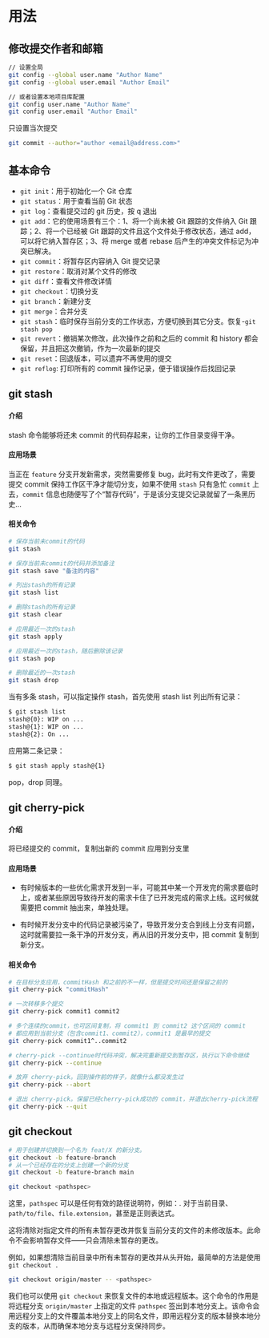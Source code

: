 # 用法

## 修改提交作者和邮箱

```bash
// 设置全局
git config --global user.name "Author Name"
git config --global user.email "Author Email"

// 或者设置本地项目库配置
git config user.name "Author Name"
git config user.email "Author Email"

```

只设置当次提交

```bash
git commit --author="author <email@address.com>"
```

## 基本命令

- `git init`：用于初始化一个 Git 仓库
- `git status`：用于查看当前 Git 状态
- `git log`：查看提交过的 git 历史，按 q 退出
- `git add`：它的使用场景有三个：1、将一个尚未被 Git 跟踪的文件纳入 Git 跟踪；2、将一个已经被 Git 跟踪的文件且这个文件处于修改状态，通过 add，可以将它纳入暂存区；3、将 merge 或者 rebase 后产生的冲突文件标记为冲突已解决。
- `git commit`：将暂存区内容纳入 Git 提交记录
- `git restore`：取消对某个文件的修改
- `git diff`：查看文件修改详情
- `git checkout`：切换分支
- `git branch`：新建分支
- `git merge`：合并分支
- `git stash`：临时保存当前分支的工作状态，方便切换到其它分支。恢复-`git stash pop`
- `git revert`：撤销某次修改，此次操作之前和之后的 commit 和 history 都会保留，并且把这次撤销，作为一次最新的提交
- `git reset`：回退版本，可以遗弃不再使用的提交
- `git reflog`: 打印所有的 commit 操作记录，便于错误操作后找回记录

## git stash

#### 介绍

stash 命令能够将还未 commit 的代码存起来，让你的工作目录变得干净。

#### 应用场景

当正在 `feature` 分支开发新需求，突然需要修复 bug，此时有文件更改了，需要提交 commit 保持工作区干净才能切分支，如果不使用 `stash` 只有急忙 `commit` 上去，`commit` 信息也随便写了个“暂存代码”，于是该分支提交记录就留了一条黑历史…

#### 相关命令

```bash
# 保存当前未commit的代码
git stash

# 保存当前未commit的代码并添加备注
git stash save "备注的内容"

# 列出stash的所有记录
git stash list

# 删除stash的所有记录
git stash clear

# 应用最近一次的stash
git stash apply

# 应用最近一次的stash，随后删除该记录
git stash pop

# 删除最近的一次stash
git stash drop
```

当有多条 stash，可以指定操作 stash，首先使用 stash list 列出所有记录：

```bash
$ git stash list
stash@{0}: WIP on ...
stash@{1}: WIP on ...
stash@{2}: On ...
```

应用第二条记录：

```bash
$ git stash apply stash@{1}
```

pop，drop 同理。

## git cherry-pick

#### 介绍

将已经提交的 commit，复制出新的 commit 应用到分支里

#### 应用场景

- 有时候版本的一些优化需求开发到一半，可能其中某一个开发完的需求要临时上，或者某些原因导致待开发的需求卡住了已开发完成的需求上线。这时候就需要把 commit 抽出来，单独处理。

- 有时候开发分支中的代码记录被污染了，导致开发分支合到线上分支有问题，这时就需要拉一条干净的开发分支，再从旧的开发分支中，把 commit 复制到新分支。

#### 相关命令

```bash
# 在目标分支应用，commitHash 和之前的不一样，但是提交时间还是保留之前的
git cherry-pick "commitHash"

# 一次转移多个提交
git cherry-pick commit1 commit2

# 多个连续的commit，也可区间复制，将 commit1 到 commit2 这个区间的 commit
# 都应用到当前分支（包含commit1、commit2），commit1 是最早的提交
git cherry-pick commit1^..commit2

# cherry-pick --continue时代码冲突，解决完重新提交到暂存区，执行以下命令继续
git cherry-pick --continue

# 放弃 cherry-pick。回到操作前的样子，就像什么都没发生过
git cherry-pick --abort

# 退出 cherry-pick。保留已经cherry-pick成功的 commit，并退出cherry-pick流程
git cherry-pick --quit
```

## git checkout

```bash
# 用于创建并切换到一个名为 feat/X 的新分支。
git checkout -b feature-branch
# 从一个已经存在的分支上创建一个新的分支
git checkout -b feature-branch main
```

```bash
git checkout <pathspec>
```

这里，`pathspec` 可以是任何有效的路径说明符，例如：. 对于当前目录、`path/to/file`、`file.extension`，甚至是正则表达式。

这将清除对指定文件的所有未暂存更改并恢复当前分支的文件的未修改版本。此命令不会影响暂存文件——只会清除未暂存的更改。

例如，如果想清除当前目录中所有未暂存的更改并从头开始，最简单的方法是使用 `git checkout .`

```bash
git checkout origin/master -- <pathspec>
```

我们也可以使用 `git checkout` 来恢复文件的本地或远程版本。这个命令的作用是将远程分支 `origin/master` 上指定的文件 `pathspec` 签出到本地分支上。该命令会用远程分支上的文件覆盖本地分支上的同名文件，即用远程分支的版本替换本地分支的版本，从而确保本地分支与远程分支保持同步。
